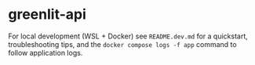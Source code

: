 # greenlit-api

For local development (WSL + Docker) see `README.dev.md` for a quickstart, troubleshooting tips, and the `docker compose logs -f app` command to follow application logs.